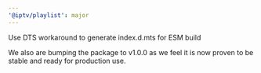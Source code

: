 ```yaml
---
'@iptv/playlist': major
---
```


Use DTS workaround to generate index.d.mts for ESM build

We also are bumping the package to v1.0.0 as we feel it is now proven to be stable and ready for production use.
